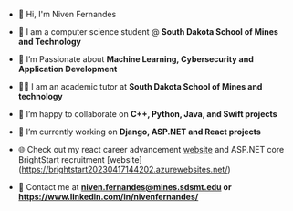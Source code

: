
- 👋 Hi, I'm Niven Fernandes

- 🏫 I am a computer science student @ **South Dakota School of Mines and Technology**

- 🔭 I’m Passionate about **Machine Learning, Cybersecurity and Application Development**

- 🧑‍🏫 I am an academic tutor at **South Dakota School of Mines and technology**

- 🤝 I’m happy to collaborate on **C++, Python, Java, and Swift projects**

- 🌱 I’m currently working on **Django, ASP.NET and React projects**

- 🌐 Check out my react career advancement [website](https://advancement.netlify.app/) and ASP.NET core BrightStart recruitment [website] (https://brightstart20230417144202.azurewebsites.net/)

- 📧 Contact me at **niven.fernandes@mines.sdsmt.edu or https://www.linkedin.com/in/nivenfernandes/**

<p align="left">
</p>
